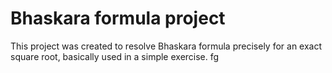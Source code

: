 # Bhaskara formula project
This project was created to resolve Bhaskara formula precisely for an exact square root, basically used in a simple exercise.
fg
